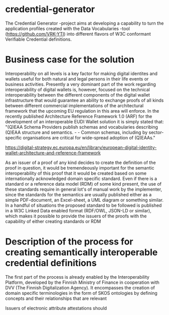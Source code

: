 # credential-generator

The Credential Generator -project aims at developing a capability to turn the application profiles created with the Data Vocabularies -tool (https://github.com/VRK-YTI) into different flavors of W3C conformant Verifiable Credential definitions.  

# Business case for the solution

Interoperability on all levels is a key factor for making digital identites and wallets useful for both natural and legal persons in their life events or business activities. Presently a very dominant part of the work regarding interoperability of digital wallets is, however, focused on the technical interoperability between the different components of the digital wallet infrastructure that would guarantee an ability to exchange proofs of all kinds between different commercial implementations of the architectural framework that the upcoming EU regulation in this area will enforce. In the recently published Architecture Reference Framework 1.0 (ARF) for the development of an interoperable EUDI Wallet solution it is simply stated that: "(Q)EAA Schema Providers publish schemas and vocabularies describing (Q)EAA structure and semantics. - - Common schemas, including by sector-specific organisations are critical for wide-spread adoption of (Q)EAAs."  

https://digital-strategy.ec.europa.eu/en/library/european-digital-identity-wallet-architecture-and-reference-framework   

As an issuer of a proof of any kind decides to create the definition of the proof in question, it would be tremendeously important for the semantic interoperability of this proof that it would be created based on some internationally acknowledged domain specific standard. Even if there is a standard or a reference data model (RDM) of some kind present, the use of these standards require in general lot's of manual work by the implementer, since the standards for the semantics are usually published either as a simple PDF-document, an Excel-sheet, a UML diagram or something similar. In a handful of situations the proposed standard to be followed is published in a W3C Linked Data enabled format (RDF/OWL, JSON-LD or similar), which makes it possible to provide the issuers of the proofs with the capability of either creating standards or RDM 

# Description of the process for creating semantically interoperable credential definitions

The first part of the process is already enabled by the Interoperability Platform, developed by the Finnish Ministry of Finance in cooperation with DVV (The Finnish Digitalization Agency). It encompasses the creation of domain specific terminologies in the form of SKOS ontologies by defining concepts and their relationships that are relevant 

Issuers of electronic attribute attestations should 
